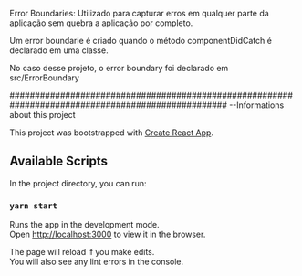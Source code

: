 Error Boundaries:
Utilizado para capturar erros em qualquer parte da aplicação sem quebra a aplicação por completo.

Um error boundarie é criado quando o método componentDidCatch é declarado em uma classe.

No caso desse projeto, o error boundary foi declarado em src/ErrorBoundary




###################################################################################################
--Informations about this project

This project was bootstrapped with [Create React App](https://github.com/facebook/create-react-app).

## Available Scripts

In the project directory, you can run:

### `yarn start`

Runs the app in the development mode.<br />
Open [http://localhost:3000](http://localhost:3000) to view it in the browser.

The page will reload if you make edits.<br />
You will also see any lint errors in the console.


